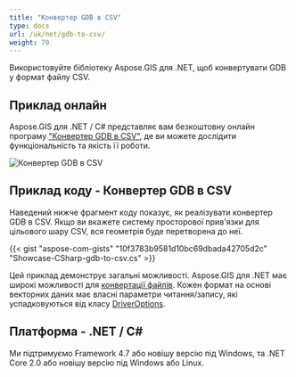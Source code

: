```yaml
---
title: "Конвертер GDB в CSV"
type: docs
url: /uk/net/gdb-to-csv/
weight: 70
---
```


Використовуйте бібліотеку Aspose.GIS для .NET, щоб конвертувати GDB у формат файлу CSV.

## **Приклад онлайн**

Aspose.GIS для .NET / C# представляє вам безкоштовну онлайн програму ["Конвертер GDB в CSV"](https://products.aspose.app/gis/conversion/gdb-to-csv), де ви можете дослідити функціональність та якість її роботи.

![Конвертер GDB в CSV](conversion.png)

## **Приклад коду - Конвертер GDB в CSV**

Наведений нижче фрагмент коду показує, як реалізувати конвертер GDB в CSV. Якщо ви вкажете систему просторової прив'язки для цільового шару CSV, вся геометрія буде перетворена до неї. 

{{< gist "aspose-com-gists" "10f3783b9581d10bc69dbada42705d2c" "Showcase-CSharp-gdb-to-csv.cs" >}}

Цей приклад демонструє загальні можливості. Aspose.GIS для .NET має широкі можливості для [конвертації файлів](https://docs.aspose.com/gis/net/vector-layers/). Кожен формат на основі векторних даних має власні параметри читання/запису, які успадковуються від класу [DriverOptions](https://reference.aspose.com/gis/net/aspose.gis/driveroptions).

## **Платформа - .NET / C#**

Ми підтримуємо Framework 4.7 або новішу версію під Windows, та .NET Core 2.0 або новішу версію під Windows або Linux.

